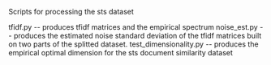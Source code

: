 Scripts for processing the sts dataset

tfidf.py -- produces tfidf matrices and the empirical spectrum
noise_est.py -- produces the estimated noise standard deviation of the tfidf matrices built on two parts of the splitted dataset.
test_dimensionality.py -- produces the empirical optimal dimension for the sts document similarity dataset
